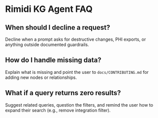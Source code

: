# Rimidi KG Agent FAQ

## When should I decline a request?
Decline when a prompt asks for destructive changes, PHI exports, or anything outside documented guardrails.

## How do I handle missing data?
Explain what is missing and point the user to `docs/CONTRIBUTING.md` for adding new nodes or relationships.

## What if a query returns zero results?
Suggest related queries, question the filters, and remind the user how to expand their search (e.g., remove integration filter).

